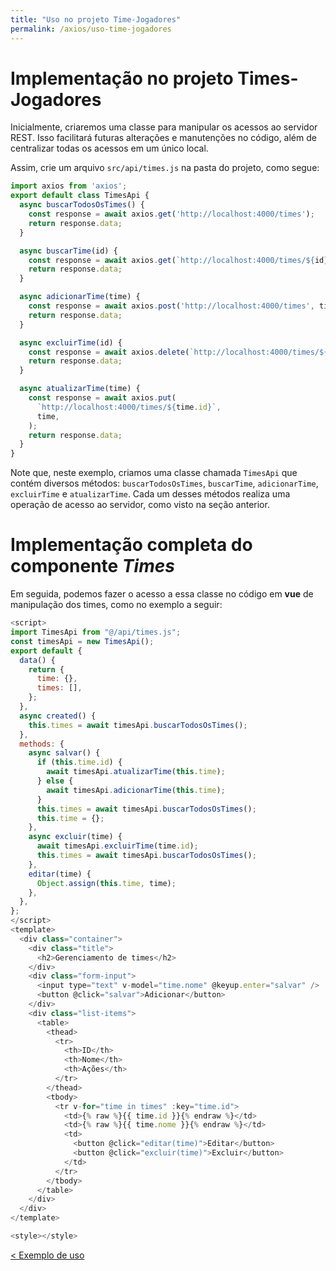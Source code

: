 ```yaml
---
title: "Uso no projeto Time-Jogadores"
permalink: /axios/uso-time-jogadores
---
```


# Implementação no projeto Times-Jogadores

Inicialmente, criaremos uma classe para manipular os acessos ao servidor REST. Isso facilitará futuras alterações e manutenções no código, além de centralizar todas os acessos em um único local.

Assim, crie um arquivo `src/api/times.js` na pasta do projeto, como segue:

```javascript
import axios from 'axios';
export default class TimesApi {
  async buscarTodosOsTimes() {
    const response = await axios.get('http://localhost:4000/times');
    return response.data;
  }

  async buscarTime(id) {
    const response = await axios.get(`http://localhost:4000/times/${id}`);
    return response.data;
  }

  async adicionarTime(time) {
    const response = await axios.post('http://localhost:4000/times', time);
    return response.data;
  }

  async excluirTime(id) {
    const response = await axios.delete(`http://localhost:4000/times/${id}`);
    return response.data;
  }

  async atualizarTime(time) {
    const response = await axios.put(
      `http://localhost:4000/times/${time.id}`,
      time,
    );
    return response.data;
  }
}
```

Note que, neste exemplo, criamos uma classe chamada `TimesApi` que contém diversos métodos: `buscarTodosOsTimes`, `buscarTime`, `adicionarTime`, `excluirTime` e `atualizarTime`. Cada um desses métodos realiza uma operação de acesso ao servidor, como visto na seção anterior.

# Implementação completa do componente _Times_

Em seguida, podemos fazer o acesso a essa classe no código em **vue** de manipulação dos times, como no exemplo a seguir:

```javascript
<script>
import TimesApi from "@/api/times.js";
const timesApi = new TimesApi();
export default {
  data() {
    return {
      time: {},
      times: [],
    };
  },
  async created() {
    this.times = await timesApi.buscarTodosOsTimes();
  },
  methods: {
    async salvar() {
      if (this.time.id) {
        await timesApi.atualizarTime(this.time);
      } else {
        await timesApi.adicionarTime(this.time);
      }
      this.times = await timesApi.buscarTodosOsTimes();
      this.time = {};
    },
    async excluir(time) {
      await timesApi.excluirTime(time.id);
      this.times = await timesApi.buscarTodosOsTimes();
    },
    editar(time) {
      Object.assign(this.time, time);
    },
  },
};
</script>
<template>
  <div class="container">
    <div class="title">
      <h2>Gerenciamento de times</h2>
    </div>
    <div class="form-input">
      <input type="text" v-model="time.nome" @keyup.enter="salvar" />
      <button @click="salvar">Adicionar</button>
    </div>
    <div class="list-items">
      <table>
        <thead>
          <tr>
            <th>ID</th>
            <th>Nome</th>
            <th>Ações</th>
          </tr>
        </thead>
        <tbody>
          <tr v-for="time in times" :key="time.id">
            <td>{% raw %}{{ time.id }}{% endraw %}</td>
            <td>{% raw %}{{ time.nome }}{% endraw %}</td>
            <td>
              <button @click="editar(time)">Editar</button>
              <button @click="excluir(time)">Excluir</button>
            </td>
          </tr>
        </tbody>
      </table>
    </div>
  </div>
</template>

<style></style>
```

[&lt; Exemplo de uso](exemplo-de-uso.html "Anterior") 
<span style="display: inline-block;width: 60%"></span>

